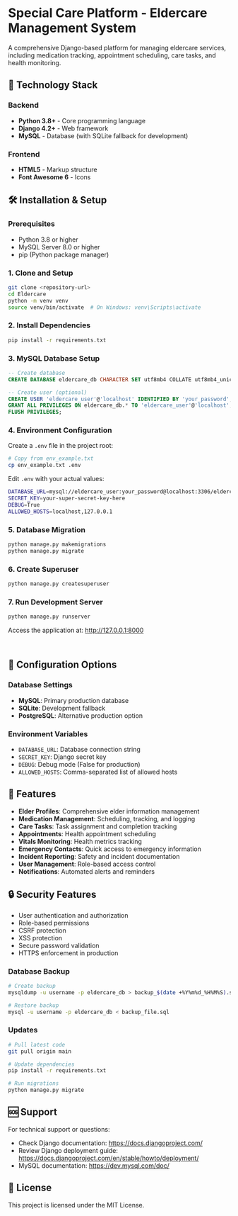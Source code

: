 # Special Care Platform - Eldercare Management System

A comprehensive Django-based platform for managing eldercare services, including medication tracking, appointment scheduling, care tasks, and health monitoring.

## 🚀 Technology Stack

### Backend
- **Python 3.8+** - Core programming language
- **Django 4.2+** - Web framework
- **MySQL** - Database (with SQLite fallback for development)

### Frontend
- **HTML5** - Markup structure
- **Font Awesome 6** - Icons

## 🛠️ Installation & Setup

### Prerequisites
- Python 3.8 or higher
- MySQL Server 8.0 or higher
- pip (Python package manager)

### 1. Clone and Setup
```bash
git clone <repository-url>
cd Eldercare
python -m venv venv
source venv/bin/activate  # On Windows: venv\Scripts\activate
```

### 2. Install Dependencies
```bash
pip install -r requirements.txt
```

### 3. MySQL Database Setup
```sql
-- Create database
CREATE DATABASE eldercare_db CHARACTER SET utf8mb4 COLLATE utf8mb4_unicode_ci;

-- Create user (optional)
CREATE USER 'eldercare_user'@'localhost' IDENTIFIED BY 'your_password';
GRANT ALL PRIVILEGES ON eldercare_db.* TO 'eldercare_user'@'localhost';
FLUSH PRIVILEGES;
```

### 4. Environment Configuration
Create a `.env` file in the project root:
```bash
# Copy from env_example.txt
cp env_example.txt .env
```

Edit `.env` with your actual values:
```bash
DATABASE_URL=mysql://eldercare_user:your_password@localhost:3306/eldercare_db
SECRET_KEY=your-super-secret-key-here
DEBUG=True
ALLOWED_HOSTS=localhost,127.0.0.1
```

### 5. Database Migration
```bash
python manage.py makemigrations
python manage.py migrate
```

### 6. Create Superuser
```bash
python manage.py createsuperuser
```

### 7. Run Development Server
```bash
python manage.py runserver
```

Access the application at: http://127.0.0.1:8000
```


```
## 🔧 Configuration Options

### Database Settings
- **MySQL**: Primary production database
- **SQLite**: Development fallback
- **PostgreSQL**: Alternative production option

### Environment Variables
- `DATABASE_URL`: Database connection string
- `SECRET_KEY`: Django secret key
- `DEBUG`: Debug mode (False for production)
- `ALLOWED_HOSTS`: Comma-separated list of allowed hosts

## 📱 Features

- **Elder Profiles**: Comprehensive elder information management
- **Medication Management**: Scheduling, tracking, and logging
- **Care Tasks**: Task assignment and completion tracking
- **Appointments**: Health appointment scheduling
- **Vitals Monitoring**: Health metrics tracking
- **Emergency Contacts**: Quick access to emergency information
- **Incident Reporting**: Safety and incident documentation
- **User Management**: Role-based access control
- **Notifications**: Automated alerts and reminders

## 🔒 Security Features

- User authentication and authorization
- Role-based permissions
- CSRF protection
- XSS protection
- Secure password validation
- HTTPS enforcement in production

### Database Backup
```bash
# Create backup
mysqldump -u username -p eldercare_db > backup_$(date +%Y%m%d_%H%M%S).sql

# Restore backup
mysql -u username -p eldercare_db < backup_file.sql
```

### Updates
```bash
# Pull latest code
git pull origin main

# Update dependencies
pip install -r requirements.txt

# Run migrations
python manage.py migrate

```

## 🆘 Support

For technical support or questions:
- Check Django documentation: https://docs.djangoproject.com/
- Review Django deployment guide: https://docs.djangoproject.com/en/stable/howto/deployment/
- MySQL documentation: https://dev.mysql.com/doc/

## 📄 License

This project is licensed under the MIT License.


